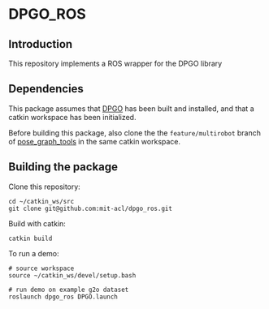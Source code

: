# DPGO_ROS

## Introduction
This repository implements a ROS wrapper for the DPGO library

## Dependencies
This package assumes that [DPGO](https://github.com/mit-acl/dpgo) has been built and installed, and that a catkin workspace has been initialized.

Before building this package, also clone the the `feature/multirobot` branch of [pose_graph_tools](https://github.com/MIT-SPARK/pose_graph_tools/tree/feature/multirobot) in the same catkin workspace.

## Building the package

Clone this repository:
```
cd ~/catkin_ws/src
git clone git@github.com:mit-acl/dpgo_ros.git
``` 

Build with catkin:
```
catkin build
```

To run a demo:
```
# source workspace
source ~/catkin_ws/devel/setup.bash

# run demo on example g2o dataset
roslaunch dpgo_ros DPGO.launch
```
